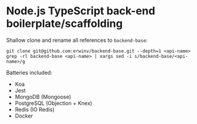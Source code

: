 # Node.js TypeScript back-end boilerplate/scaffolding

Shallow clone and rename all references to `backend-base`:

```
git clone git@github.com:erwinv/backend-base.git --depth=1 <api-name>
grep -rl backend-base <api-name> | xargs sed -i s/backend-base/<api-name>/g
```

Batteries included:
- Koa
- Jest
- MongoDB (Mongoose)
- PostgreSQL (Objection + Knex)
- Redis (IO Redis)
- Docker

